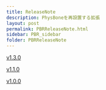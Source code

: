 ```yaml
---
title: ReleaseNote
description: PhysBoneを再設置する拡張
layout: post
permalink: PBRReleaseNote.html
sidebar: PBR_sidebar
folder: PBRReleaseNote
---
```


[v1.3.0](130.md)

[v1.1.0](110.md)

[v1.0.0](100.md)